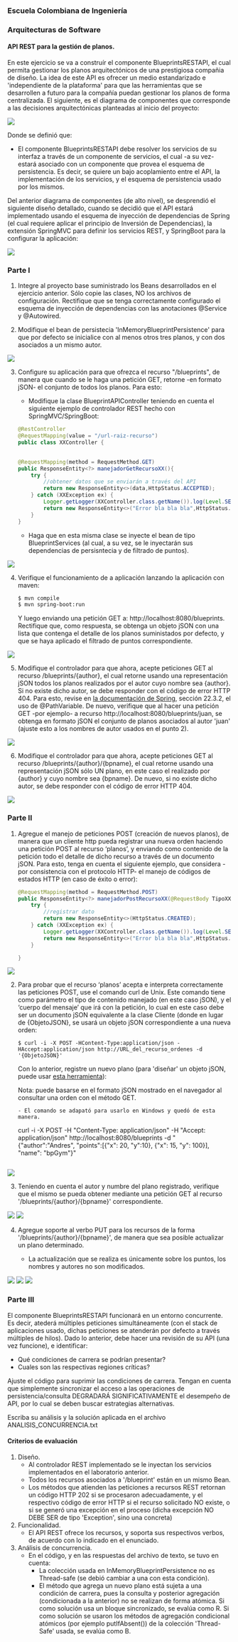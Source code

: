 ### Escuela Colombiana de Ingeniería

### Arquitecturas de Software



#### API REST para la gestión de planos.

En este ejercicio se va a construír el componente BlueprintsRESTAPI, el cual permita gestionar los planos arquitectónicos de una prestigiosa compañia de diseño. La idea de este API es ofrecer un medio estandarizado e 'independiente de la plataforma' para que las herramientas que se desarrollen a futuro para la compañía puedan gestionar los planos de forma centralizada.
El siguiente, es el diagrama de componentes que corresponde a las decisiones arquitectónicas planteadas al inicio del proyecto:

![](img/CompDiag.png)

Donde se definió que:

* El componente BlueprintsRESTAPI debe resolver los servicios de su interfaz a través de un componente de servicios, el cual -a su vez- estará asociado con un componente que provea el esquema de persistencia. Es decir, se quiere un bajo acoplamiento entre el API, la implementación de los servicios, y el esquema de persistencia usado por los mismos.

Del anterior diagrama de componentes (de alto nivel), se desprendió el siguiente diseño detallado, cuando se decidió que el API estará implementado usando el esquema de inyección de dependencias de Spring (el cual requiere aplicar el principio de Inversión de Dependencias), la extensión SpringMVC para definir los servicios REST, y SpringBoot para la configurar la aplicación:


![](img/ClassDiagram.png)

### Parte I

1. Integre al proyecto base suministrado los Beans desarrollados en el ejercicio anterior. Sólo copie las clases, NO los archivos de configuración. Rectifique que se tenga correctamente configurado el esquema de inyección de dependencias con las anotaciones @Service y @Autowired.

2. Modifique el bean de persistecia 'InMemoryBlueprintPersistence' para que por defecto se inicialice con al menos otros tres planos, y con dos asociados a un mismo autor.

![](img/media/parte1_2.png)

3. Configure su aplicación para que ofrezca el recurso "/blueprints", de manera que cuando se le haga una petición GET, retorne -en formato jSON- el conjunto de todos los planos. Para esto:

	* Modifique la clase BlueprintAPIController teniendo en cuenta el siguiente ejemplo de controlador REST hecho con SpringMVC/SpringBoot:

	```java
	@RestController
	@RequestMapping(value = "/url-raiz-recurso")
	public class XXController {
    
        
    @RequestMapping(method = RequestMethod.GET)
    public ResponseEntity<?> manejadorGetRecursoXX(){
        try {
            //obtener datos que se enviarán a través del API
            return new ResponseEntity<>(data,HttpStatus.ACCEPTED);
        } catch (XXException ex) {
            Logger.getLogger(XXController.class.getName()).log(Level.SEVERE, null, ex);
            return new ResponseEntity<>("Error bla bla bla",HttpStatus.NOT_FOUND);
        }        
	}
	```
	* Haga que en esta misma clase se inyecte el bean de tipo BlueprintServices (al cual, a su vez, se le inyectarán sus dependencias de persisntecia y de filtrado de puntos).

![](img/media/parte1_3.png)

4. Verifique el funcionamiento de a aplicación lanzando la aplicación con maven:

	```bash
	$ mvn compile
	$ mvn spring-boot:run
	
	```
	Y luego enviando una petición GET a: http://localhost:8080/blueprints. Rectifique que, como respuesta, se obtenga un objeto jSON con una lista que contenga el detalle de los planos suministados por defecto, y que se haya aplicado el filtrado de puntos correspondiente.

![](img/media/parte1_4.png)

5. Modifique el controlador para que ahora, acepte peticiones GET al recurso /blueprints/{author}, el cual retorne usando una representación jSON todos los planos realizados por el autor cuyo nombre sea {author}. Si no existe dicho autor, se debe responder con el código de error HTTP 404. Para esto, revise en [la documentación de Spring](http://docs.spring.io/spring/docs/current/spring-framework-reference/html/mvc.html), sección 22.3.2, el uso de @PathVariable. De nuevo, verifique que al hacer una petición GET -por ejemplo- a recurso http://localhost:8080/blueprints/juan, se obtenga en formato jSON el conjunto de planos asociados al autor 'juan' (ajuste esto a los nombres de autor usados en el punto 2).

![](img/media/parte1_5.png)

6. Modifique el controlador para que ahora, acepte peticiones GET al recurso /blueprints/{author}/{bpname}, el cual retorne usando una representación jSON sólo UN plano, en este caso el realizado por {author} y cuyo nombre sea {bpname}. De nuevo, si no existe dicho autor, se debe responder con el código de error HTTP 404. 

![](img/media/parte1_6.png)

### Parte II

1.  Agregue el manejo de peticiones POST (creación de nuevos planos), de manera que un cliente http pueda registrar una nueva orden haciendo una petición POST al recurso ‘planos’, y enviando como contenido de la petición todo el detalle de dicho recurso a través de un documento jSON. Para esto, tenga en cuenta el siguiente ejemplo, que considera -por consistencia con el protocolo HTTP- el manejo de códigos de estados HTTP (en caso de éxito o error):

	```	java
	@RequestMapping(method = RequestMethod.POST)	
	public ResponseEntity<?> manejadorPostRecursoXX(@RequestBody TipoXX o){
        try {
            //registrar dato
            return new ResponseEntity<>(HttpStatus.CREATED);
        } catch (XXException ex) {
            Logger.getLogger(XXController.class.getName()).log(Level.SEVERE, null, ex);
            return new ResponseEntity<>("Error bla bla bla",HttpStatus.FORBIDDEN);            
        }        
 	
	}
	```	
 
![](img/media/parte2_1.png)

2.  Para probar que el recurso ‘planos’ acepta e interpreta
    correctamente las peticiones POST, use el comando curl de Unix. Este
    comando tiene como parámetro el tipo de contenido manejado (en este
    caso jSON), y el ‘cuerpo del mensaje’ que irá con la petición, lo
    cual en este caso debe ser un documento jSON equivalente a la clase
    Cliente (donde en lugar de {ObjetoJSON}, se usará un objeto jSON correspondiente a una nueva orden:

	```	
	$ curl -i -X POST -HContent-Type:application/json -HAccept:application/json http://URL_del_recurso_ordenes -d '{ObjetoJSON}'
	```	

	Con lo anterior, registre un nuevo plano (para 'diseñar' un objeto jSON, puede usar [esta herramienta](http://www.jsoneditoronline.org/)):
	

	Nota: puede basarse en el formato jSON mostrado en el navegador al consultar una orden con el método GET.

	```
    - El comando se adapató para usarlo en Windows y quedó de esta manera.

	```
	curl -i -X POST -H "Content-Type: application/json" -H "Accept: application/json" http://localhost:8080/blueprints -d "{\"author\":\"Andres\", \"points\":[{\"x\": 20, \"y\":10}, {\"x\": 15, \"y\": 100}], \"name\": \"bpGym\"}"
	```

![](img/media/parte2_2.png)

3. Teniendo en cuenta el autor y numbre del plano registrado, verifique que el mismo se pueda obtener mediante una petición GET al recurso '/blueprints/{author}/{bpname}' correspondiente.

![](img/media/parte2_3.1.png)
![](img/media/parte2_3.2.png)

4. Agregue soporte al verbo PUT para los recursos de la forma '/blueprints/{author}/{bpname}', de manera que sea posible actualizar un plano determinado.

    - La actualización que se realiza es únicamente sobre los puntos, los nombres y autores no son modificados.

![](img/media/parte2.4.1.png)
![](img/media/parte2.4.2.png)
![](img/media/parte2.4.3.png)

### Parte III

El componente BlueprintsRESTAPI funcionará en un entorno concurrente. Es decir, atederá múltiples peticiones simultáneamente (con el stack de aplicaciones usado, dichas peticiones se atenderán por defecto a través múltiples de hilos). Dado lo anterior, debe hacer una revisión de su API (una vez funcione), e identificar:

* Qué condiciones de carrera se podrían presentar?
* Cuales son las respectivas regiones críticas?

Ajuste el código para suprimir las condiciones de carrera. Tengan en cuenta que simplemente sincronizar el acceso a las operaciones de persistencia/consulta DEGRADARÁ SIGNIFICATIVAMENTE el desempeño de API, por lo cual se deben buscar estrategias alternativas.

Escriba su análisis y la solución aplicada en el archivo ANALISIS_CONCURRENCIA.txt

#### Criterios de evaluación

1. Diseño.
	* Al controlador REST implementado se le inyectan los servicios implementados en el laboratorio anterior.
	* Todos los recursos asociados a '/blueprint' están en un mismo Bean.
	* Los métodos que atienden las peticiones a recursos REST retornan un código HTTP 202 si se procesaron adecuadamente, y el respectivo código de error HTTP si el recurso solicitado NO existe, o si se generó una excepción en el proceso (dicha excepción NO DEBE SER de tipo 'Exception', sino una concreta)	
2. Funcionalidad.
	* El API REST ofrece los recursos, y soporta sus respectivos verbos, de acuerdo con lo indicado en el enunciado.
3. Análisis de concurrencia.
	* En el código, y en las respuestas del archivo de texto, se tuvo en cuenta:
		* La colección usada en InMemoryBlueprintPersistence no es Thread-safe (se debió cambiar a una con esta condición).
		* El método que agrega un nuevo plano está sujeta a una condición de carrera, pues la consulta y posterior agregación (condicionada a la anterior) no se realizan de forma atómica. Si como solución usa un bloque sincronizado, se evalúa como R. Si como solución se usaron los métodos de agregación condicional atómicos (por ejemplo putIfAbsent()) de la colección 'Thread-Safe' usada, se evalúa como B.
